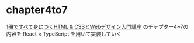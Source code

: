 # chapter4to7

[1冊ですべて身につくHTML & CSSとWebデザイン入門講座](https://www.sbcr.jp/product/4797398892/) のチャプター4~7の内容を React × TypeScript を用いて実装していく